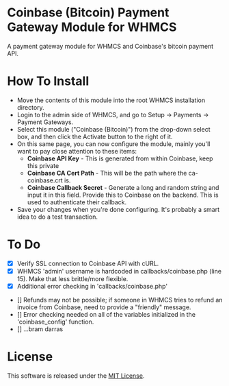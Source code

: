 Coinbase (Bitcoin) Payment Gateway Module for WHMCS
======================

A payment gateway module for WHMCS and Coinbase's bitcoin payment API.


How To Install
======================
- Move the contents of this module into the root WHMCS installation
  directory.
- Login to the admin side of WHMCS, and go to Setup -> Payments ->
  Payment Gateways.
- Select this module ("Coinbase (Bitcoin)") from the drop-down select box, and then click the Activate button to the right of it.
- On this same page, you can now configure the module, mainly you'll want to pay close attention to these items:
  - **Coinbase API Key** - This is generated from within Coinbase, keep this private
  - **Coinbase CA Cert Path** - This will be the path where the ca-coinbase.crt is.
  - **Coinbase Callback Secret** - Generate a long and random string and input it in this field. Provide this to Coinbase on the backend. This is used to authenticate their callback.
- Save your changes when you're done configuring.  It's probably a smart idea to do a test transaction.

To Do
======================

- [x] Verify SSL connection to Coinbase API with cURL.
- [x] WHMCS 'admin' username is hardcoded in callbacks/coinbase.php (line 15). Make that less brittle/more flexible.
- [x] Additional error checking in 'callbacks/coinbase.php'
- [] Refunds may not be possible; if someone in WHMCS tries to refund an
  invoice from Coinbase, need to provide a "friendly" message.
- [] Error checking needed on all of the variables initialized in the 'coinbase_config' function.
- [] ...bram darras



License
======================

This software is released under the [MIT License](http://opensource.org/licenses/MIT).
